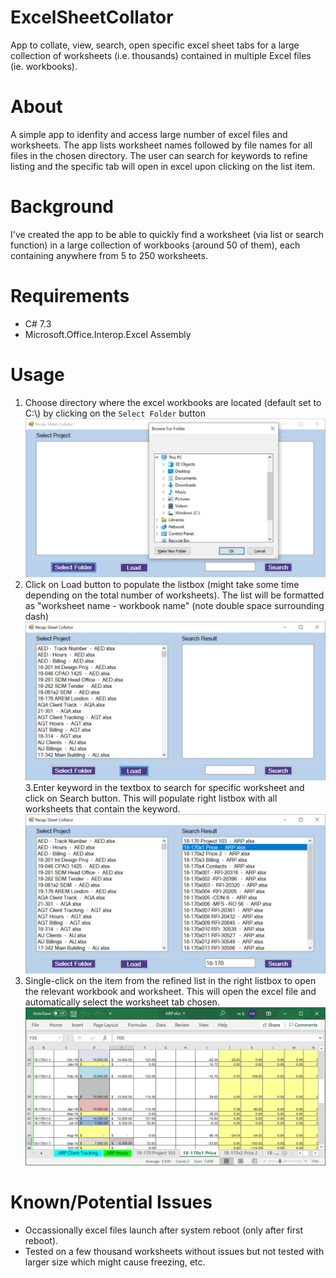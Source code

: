 # ExcelSheetCollator
App to collate, view, search, open specific excel sheet tabs for a large collection of worksheets (i.e. thousands) contained in multiple Excel files (ie. workbooks).

# About
A simple app to idenfity and access large number of excel files and worksheets. The app lists worksheet names followed by file names for all files in the chosen directory. The user can search for keywords to refine listing and the specific tab will open in excel upon clicking on the list item.

# Background
I've created the app to be able to quickly find a worksheet (via list or search function) in a large collection of workbooks (around 50 of them), each containing anywhere from 5 to 250 worksheets. 

# Requirements
  - C# 7.3
  - Microsoft.Office.Interop.Excel Assembly

# Usage
  1. Choose directory where the excel workbooks are located (default set to C:\\) by clicking on the `Select Folder` button
  ![](/images/Excel_1.jpg)
  2. Click on Load button to populate the listbox (might take some time depending on the total number of worksheets). The list will be formatted as "worksheet name  -  workbook name" (note double space surrounding dash)
  ![](/images/Excel_2.jpg)
  3.Enter keyword in the textbox to search for specific worksheet and click on Search button. This will populate right listbox with all worksheets that contain the keyword.
  ![](/images/Excel_3.jpg)
  4. Single-click on the item from the refined list in the right listbox to open the relevant workbook and worksheet. This will open the excel file and automatically select the worksheet tab chosen.
  ![](/images/Excel_4.jpg)

# Known/Potential Issues
  - Occassionally excel files launch after system reboot (only after first reboot).
  - Tested on a few thousand worksheets without issues but not tested with larger size which might cause freezing, etc.
